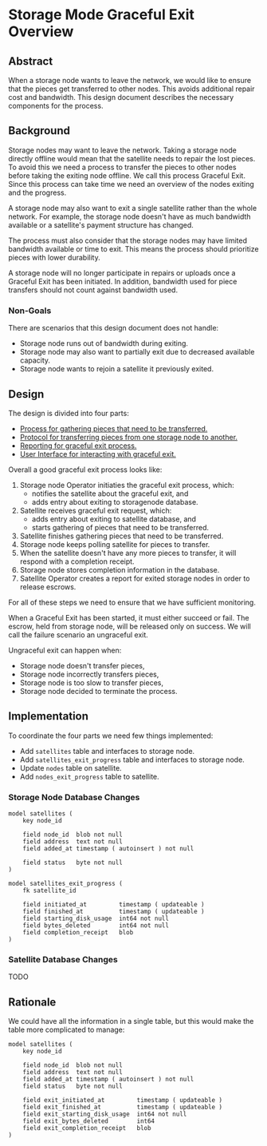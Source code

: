# Storage Mode Graceful Exit Overview

## Abstract

When a storage node wants to leave the network, we would like to ensure that the pieces get transferred to other nodes. This avoids additional repair cost and bandwidth. This design document describes the necessary components for the process.

## Background

Storage nodes may want to leave the network. Taking a storage node directly offline would mean that the satellite needs to repair the lost pieces. To avoid this we need a process to transfer the pieces to other nodes before taking the exiting node offline. We call this process Graceful Exit. Since this process can take time we need an overview of the nodes exiting and the progress.

A storage node may also want to exit a single satellite rather than the whole network. For example, the storage node doesn't have as much bandwidth available or a satellite's payment structure has changed.

The process must also consider that the storage nodes may have limited bandwidth available or time to exit. This means the process should prioritize pieces with lower durability.

A storage node will no longer participate in repairs or uploads once a Graceful Exit has been initiated. In addition, bandwidth used for piece transfers should not count against bandwidth used.

### Non-Goals

There are scenarios that this design document does not handle:

- Storage node runs out of bandwidth during exiting.
- Storage node may also want to partially exit due to decreased available capacity.
- Storage node wants to rejoin a satellite it previously exited.

## Design

The design is divided into four parts:

- [Process for gathering pieces that need to be transferred.](storagenode-graceful-exit-pieces.md)
- [Protocol for transferring pieces from one storage node to another.](storagenode-graceful-exit-protocol.md)
- [Reporting for graceful exit process.](storagenode-graceful-exit-reports.md)
- [User Interface for interacting with graceful exit.](storagenode-graceful-exit-ui.md)

Overall a good graceful exit process looks like:

1. Storage node Operator initiaties the graceful exit process, which:
    - notifies the satellite about the graceful exit, and
    - adds entry about exiting to storagenode database.
2. Satellite receives graceful exit request, which:
    - adds entry about exiting to satellite database, and
    - starts gathering of pieces that need to be transferred.
3. Satellite finishes gathering pieces that need to be transferred.
4. Storage node keeps polling satellite for pieces to transfer.
5. When the satellite doesn't have any more pieces to transfer, it will respond with a completion receipt.
6. Storage node stores completion information in the database.
7. Satellite Operator creates a report for exited storage nodes in order to release escrows.

For all of these steps we need to ensure that we have sufficient monitoring.

When a Graceful Exit has been started, it must either succeed or fail. The escrow, held from storage node, will be released only on success. We will call the failure scenario an ungraceful exit.

Ungraceful exit can happen when:

- Storage node doesn't transfer pieces,
- Storage node incorrectly transfers pieces,
- Storage node is too slow to transfer pieces,
- Storage node decided to terminate the process.

## Implementation

To coordinate the four parts we need few things implemented:

- Add `satellites` table and interfaces to storage node.
- Add `satellites_exit_progress` table and interfaces to storage node.
- Update `nodes` table on satellite.
- Add `nodes_exit_progress` table to satellite.

### Storage Node Database Changes

```
model satellites (
    key node_id

    field node_id  blob not null
    field address  text not null
    field added_at timestamp ( autoinsert ) not null

    field status   byte not null
)

model satellites_exit_progress (
    fk satellite_id 

    field initiated_at         timestamp ( updateable )
    field finished_at          timestamp ( updateable )
    field starting_disk_usage  int64 not null
    field bytes_deleted        int64 not null
    field completion_receipt   blob
)
```

### Satellite Database Changes

TODO

## Rationale

We could have all the information in a single table, but this would make the table more complicated to manage:

```
model satellites (
    key node_id

    field node_id  blob not null
    field address  text not null
    field added_at timestamp ( autoinsert ) not null
    field status   byte not null

    field exit_initiated_at         timestamp ( updateable )
    field exit_finished_at          timestamp ( updateable )
    field exit_starting_disk_usage  int64 not null
    field exit_bytes_deleted        int64
    field exit_completion_receipt   blob
)
```